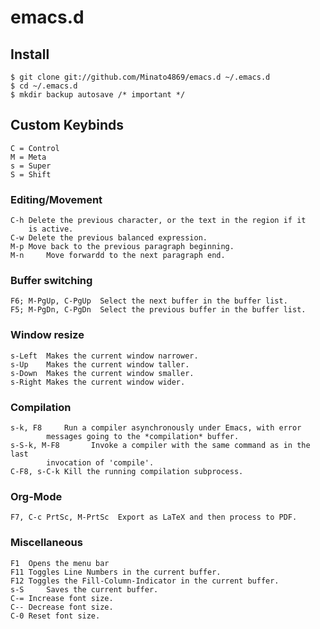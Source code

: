 # emacs.d

## Install 

	$ git clone git://github.com/Minato4869/emacs.d ~/.emacs.d
	$ cd ~/.emacs.d
	$ mkdir backup autosave /* important */

## Custom Keybinds
	C = Control
	M = Meta
	s = Super
	S = Shift
### Editing/Movement
	C-h	Delete the previous character, or the text in the region if it 
		is active. 
	C-w	Delete the previous balanced expression.
	M-p	Move back to the previous paragraph beginning.
	M-n 	Move forwardd to the next paragraph end.
### Buffer switching
	F6; M-PgUp, C-PgUp	Select the next buffer in the buffer list.
	F5; M-PgDn, C-PgDn	Select the previous buffer in the buffer list.
### Window resize
	s-Left	Makes the current window narrower.
	s-Up	Makes the current window taller.	 
	s-Down  Makes the current window smaller.
	s-Right Makes the current window wider.
### Compilation
	s-k, F8		Run a compiler asynchronously under Emacs, with error 
			messages going to the *compilation* buffer.
	s-S-k, M-F8       Invoke a compiler with the same command as in the last
			invocation of 'compile'.
	C-F8, s-C-k	Kill the running compilation subprocess.
### Org-Mode
	F7, C-c PrtSc, M-PrtSc	Export as LaTeX and then process to PDF.
### Miscellaneous
	F1	Opens the menu bar
	F11	Toggles Line Numbers in the current buffer.
	F12	Toggles the Fill-Column-Indicator in the current buffer.
	s-S 	Saves the current buffer.
	C-=	Increase font size.
	C--	Decrease font size.
	C-0	Reset font size.
